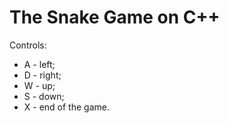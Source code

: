 # The Snake Game on C++

Controls:
- A - left;
- D - right;
- W - up;
- S - down;
- X - end of the game.
